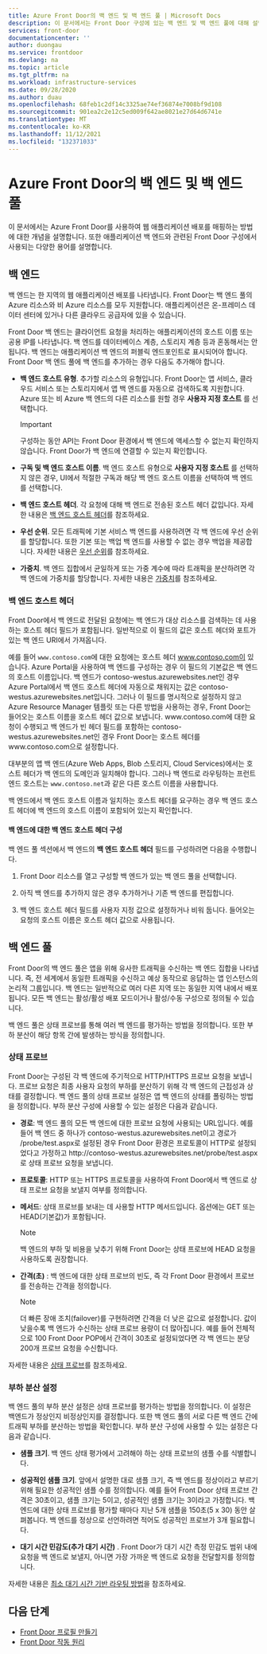 ```yaml
---
title: Azure Front Door의 백 엔드 및 백 엔드 풀 | Microsoft Docs
description: 이 문서에서는 Front Door 구성에 있는 백 엔드 및 백 엔드 풀에 대해 설명합니다.
services: front-door
documentationcenter: ''
author: duongau
ms.service: frontdoor
ms.devlang: na
ms.topic: article
ms.tgt_pltfrm: na
ms.workload: infrastructure-services
ms.date: 09/28/2020
ms.author: duau
ms.openlocfilehash: 68feb1c2df14c3325ae74ef36874e7008bf9d108
ms.sourcegitcommit: 901ea2c2e12c5ed009f642ae8021e27d64d6741e
ms.translationtype: MT
ms.contentlocale: ko-KR
ms.lasthandoff: 11/12/2021
ms.locfileid: "132371033"
---
```

# <a name="backends-and-backend-pools-in-azure-front-door"></a>Azure Front Door의 백 엔드 및 백 엔드 풀
이 문서에서는 Azure Front Door를 사용하여 웹 애플리케이션 배포를 매핑하는 방법에 대한 개념을 설명합니다. 또한 애플리케이션 백 엔드와 관련된 Front Door 구성에서 사용되는 다양한 용어를 설명합니다.

## <a name="backends"></a>백 엔드
백 엔드는 한 지역의 웹 애플리케이션 배포를 나타냅니다. Front Door는 백 엔드 풀의 Azure 리소스와 비 Azure 리소스를 모두 지원합니다. 애플리케이션은 온-프레미스 데이터 센터에 있거나 다른 클라우드 공급자에 있을 수 있습니다.

Front Door 백 엔드는 클라이언트 요청을 처리하는 애플리케이션의 호스트 이름 또는 공용 IP를 나타냅니다. 백 엔드를 데이터베이스 계층, 스토리지 계층 등과 혼동해서는 안 됩니다. 백 엔드는 애플리케이션 백 엔드의 퍼블릭 엔드포인트로 표시되어야 합니다. Front Door 백 엔드 풀에 백 엔드를 추가하는 경우 다음도 추가해야 합니다.

- **백 엔드 호스트 유형**. 추가할 리소스의 유형입니다. Front Door는 앱 서비스, 클라우드 서비스 또는 스토리지에서 앱 백 엔드를 자동으로 검색하도록 지원합니다. Azure 또는 비 Azure 백 엔드의 다른 리소스를 원할 경우 **사용자 지정 호스트** 를 선택합니다.

    >[!IMPORTANT]
    >구성하는 동안 API는 Front Door 환경에서 백 엔드에 액세스할 수 없는지 확인하지 않습니다. Front Door가 백 엔드에 연결할 수 있는지 확인합니다.

- **구독 및 백 엔드 호스트 이름**. 백 엔드 호스트 유형으로 **사용자 지정 호스트** 를 선택하지 않은 경우, UI에서 적절한 구독과 해당 백 엔드 호스트 이름을 선택하여 백 엔드를 선택합니다.

- **백 엔드 호스트 헤더**. 각 요청에 대해 백 엔드로 전송된 호스트 헤더 값입니다. 자세한 내용은 [백 엔드 호스트 헤더](#hostheader)를 참조하세요.

- **우선 순위**. 모든 트래픽에 기본 서비스 백 엔드를 사용하려면 각 백 엔드에 우선 순위를 할당합니다. 또한 기본 또는 백업 백 엔드를 사용할 수 없는 경우 백업을 제공합니다. 자세한 내용은 [우선 순위](front-door-routing-methods.md#priority)를 참조하세요.

- **가중치**. 백 엔드 집합에서 균일하게 또는 가중 계수에 따라 트래픽을 분산하려면 각 백 엔드에 가중치를 할당합니다. 자세한 내용은 [가중치](front-door-routing-methods.md#weighted)를 참조하세요.

### <a name="backend-host-header"></a><a name = "hostheader"></a>백 엔드 호스트 헤더

Front Door에서 백 엔드로 전달된 요청에는 백 엔드가 대상 리소스를 검색하는 데 사용하는 호스트 헤더 필드가 포함됩니다. 일반적으로 이 필드의 값은 호스트 헤더와 포트가 있는 백 엔드 URI에서 가져옵니다.

예를 들어 `www.contoso.com`에 대한 요청에는 호스트 헤더 www.contoso.com이 있습니다. Azure Portal을 사용하여 백 엔드를 구성하는 경우 이 필드의 기본값은 백 엔드의 호스트 이름입니다. 백 엔드가 contoso-westus.azurewebsites.net인 경우 Azure Portal에서 백 엔드 호스트 헤더에 자동으로 채워지는 값은 contoso-westus.azurewebsites.net입니다. 그러나 이 필드를 명시적으로 설정하지 않고 Azure Resource Manager 템플릿 또는 다른 방법을 사용하는 경우, Front Door는 들어오는 호스트 이름을 호스트 헤더 값으로 보냅니다. www\.contoso.com에 대한 요청이 수행되고 백 엔드가 빈 헤더 필드를 포함하는 contoso-westus.azurewebsites.net인 경우 Front Door는 호스트 헤더를 www\.contoso.com으로 설정합니다.

대부분의 앱 백 엔드(Azure Web Apps, Blob 스토리지, Cloud Services)에서는 호스트 헤더가 백 엔드의 도메인과 일치해야 합니다. 그러나 백 엔드로 라우팅하는 프런트 엔드 호스트는 `www.contoso.net`과 같은 다른 호스트 이름을 사용합니다.

백 엔드에서 백 엔드 호스트 이름과 일치하는 호스트 헤더를 요구하는 경우 백 엔드 호스트 헤더에 백 엔드의 호스트 이름이 포함되어 있는지 확인합니다.

#### <a name="configuring-the-backend-host-header-for-the-backend"></a>백 엔드에 대한 백 엔드 호스트 헤더 구성

백 엔드 풀 섹션에서 백 엔드의 **백 엔드 호스트 헤더** 필드를 구성하려면 다음을 수행합니다.

1. Front Door 리소스를 열고 구성할 백 엔드가 있는 백 엔드 풀을 선택합니다.

2. 아직 백 엔드를 추가하지 않은 경우 추가하거나 기존 백 엔드를 편집합니다.

3. 백 엔드 호스트 헤더 필드를 사용자 지정 값으로 설정하거나 비워 둡니다. 들어오는 요청의 호스트 이름은 호스트 헤더 값으로 사용됩니다.

## <a name="backend-pools"></a>백 엔드 풀
Front Door의 백 엔드 풀은 앱을 위해 유사한 트래픽을 수신하는 백 엔드 집합을 나타냅니다. 즉, 전 세계에서 동일한 트래픽을 수신하고 예상 동작으로 응답하는 앱 인스턴스의 논리적 그룹입니다. 백 엔드는 일반적으로 여러 다른 지역 또는 동일한 지역 내에서 배포됩니다. 모든 백 엔드는 활성/활성 배포 모드이거나 활성/수동 구성으로 정의될 수 있습니다.

백 엔드 풀은 상태 프로브를 통해 여러 백 엔드를 평가하는 방법을 정의합니다. 또한 부하 분산이 해당 항목 간에 발생하는 방식을 정의합니다.

### <a name="health-probes"></a>상태 프로브
Front Door는 구성된 각 백 엔드에 주기적으로 HTTP/HTTPS 프로브 요청을 보냅니다. 프로브 요청은 최종 사용자 요청의 부하를 분산하기 위해 각 백 엔드의 근접성과 상태를 결정합니다. 백 엔드 풀의 상태 프로브 설정은 앱 백 엔드의 상태를 폴링하는 방법을 정의합니다. 부하 분산 구성에 사용할 수 있는 설정은 다음과 같습니다.

- **경로**: 백 엔드 풀의 모든 백 엔드에 대한 프로브 요청에 사용되는 URL입니다. 예를 들어 백 엔드 중 하나가 contoso-westus.azurewebsites.net이고 경로가 /probe/test.aspx로 설정된 경우 Front Door 환경은 프로토콜이 HTTP로 설정되었다고 가정하고 http\://contoso-westus.azurewebsites.net/probe/test.aspx로 상태 프로브 요청을 보냅니다.

- **프로토콜**: HTTP 또는 HTTPS 프로토콜을 사용하여 Front Door에서 백 엔드로 상태 프로브 요청을 보낼지 여부를 정의합니다.

- **메서드**: 상태 프로브를 보내는 데 사용할 HTTP 메서드입니다. 옵션에는 GET 또는 HEAD(기본값)가 포함됩니다.
    > [!NOTE]
    > 백 엔드의 부하 및 비용을 낮추기 위해 Front Door는 상태 프로브에 HEAD 요청을 사용하도록 권장합니다.

- **간격(초)** : 백 엔드에 대한 상태 프로브의 빈도, 즉 각 Front Door 환경에서 프로브를 전송하는 간격을 정의합니다.

    >[!NOTE]
    >더 빠른 장애 조치(failover)를 구현하려면 간격을 더 낮은 값으로 설정합니다. 값이 낮을수록 백 엔드가 수신하는 상태 프로브 용량이 더 많아집니다. 예를 들어 전체적으로 100 Front Door POP에서 간격이 30초로 설정되었다면 각 백 엔드는 분당 200개 프로브 요청을 수신합니다.

자세한 내용은 [상태 프로브](front-door-health-probes.md)를 참조하세요.

### <a name="load-balancing-settings"></a>부하 분산 설정
백 엔드 풀의 부하 분산 설정은 상태 프로브를 평가하는 방법을 정의합니다. 이 설정은 백엔드가 정상인지 비정상인지를 결정합니다. 또한 백 엔드 풀의 서로 다른 백 엔드 간에 트래픽 부하를 분산하는 방법을 확인합니다. 부하 분산 구성에 사용할 수 있는 설정은 다음과 같습니다.

- **샘플 크기**. 백 엔드 상태 평가에서 고려해야 하는 상태 프로브의 샘플 수를 식별합니다.

- **성공적인 샘플 크기**. 앞에서 설명한 대로 샘플 크기, 즉 백 엔드를 정상이라고 부르기 위해 필요한 성공적인 샘플 수를 정의합니다. 예를 들어 Front Door 상태 프로브 간격은 30초이고, 샘플 크기는 5이고, 성공적인 샘플 크기는 3이라고 가정합니다. 백 엔드에 대한 상태 프로브를 평가할 때마다 지난 5개 샘플을 150초(5 x 30) 동안 살펴봅니다. 백 엔드를 정상으로 선언하려면 적어도 성공적인 프로브가 3개 필요합니다.

- **대기 시간 민감도(추가 대기 시간)** . Front Door가 대기 시간 측정 민감도 범위 내에 요청을 백 엔드로 보낼지, 아니면 가장 가까운 백 엔드로 요청을 전달할지를 정의합니다.

자세한 내용은 [최소 대기 시간 기반 라우팅 방법](front-door-routing-methods.md#latency)을 참조하세요.

## <a name="next-steps"></a>다음 단계

- [Front Door 프로필 만들기](quickstart-create-front-door.md)
- [Front Door 작동 원리](front-door-routing-architecture.md)
